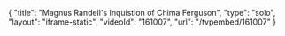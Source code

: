 {
    "title": "Magnus Randell's Inquistion of Chima Ferguson",
    "type": "solo",
    "layout": "iframe-static",
    "videoId": "161007",
    "url": "\/tvpembed\/161007"
}